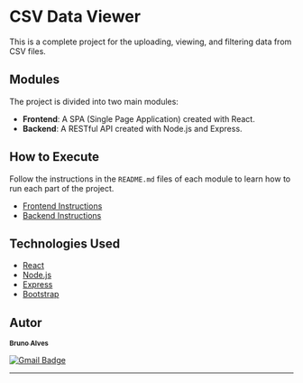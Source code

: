 # CSV Data Viewer

This is a complete project for the uploading, viewing, and filtering data from CSV files.

## Modules

The project is divided into two main modules:

- **Frontend**: A SPA (Single Page Application) created with React.
- **Backend**: A RESTful API created with Node.js and Express.

## How to Execute

Follow the instructions in the `README.md` files of each module to learn how to run each part of the project.

- [Frontend Instructions](/frontend/README.md)
- [Backend Instructions](/backend/README.md)

## Technologies Used

- [React](https://reactjs.org/)
- [Node.js](https://nodejs.org/en/)
- [Express](https://expressjs.com/)
- [Bootstrap](https://getbootstrap.com/)

## Autor

<a href="https://www.linkedin.com/in/brunoalou/" target=”_blank”>
 <sub><b>Bruno Alves</b></sub></a> <a href="https://www.linkedin.com/in/brunoalou/" title="LinkedIn"></a>
 <br />
 
[![Gmail Badge](https://img.shields.io/badge/-bruunieng@gmail.com-c14438?style=flat-square&logo=Gmail&logoColor=white&link=mailto:bruunieng@gmail.com)](mailto:bruunieng@gmail.com)

---
